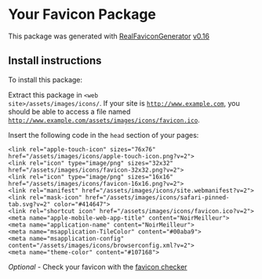 # Your Favicon Package

This package was generated with [RealFaviconGenerator](https://realfavicongenerator.net/) [v0.16](https://realfavicongenerator.net/change_log#v0.16)

## Install instructions

To install this package:

Extract this package in <code>&lt;web site&gt;/assets/images/icons/</code>. If your site is <code>http://www.example.com</code>, you should be able to access a file named <code>http://www.example.com/assets/images/icons/favicon.ico</code>.

Insert the following code in the `head` section of your pages:

    <link rel="apple-touch-icon" sizes="76x76" href="/assets/images/icons/apple-touch-icon.png?v=2">
    <link rel="icon" type="image/png" sizes="32x32" href="/assets/images/icons/favicon-32x32.png?v=2">
    <link rel="icon" type="image/png" sizes="16x16" href="/assets/images/icons/favicon-16x16.png?v=2">
    <link rel="manifest" href="/assets/images/icons/site.webmanifest?v=2">
    <link rel="mask-icon" href="/assets/images/icons/safari-pinned-tab.svg?v=2" color="#414647">
    <link rel="shortcut icon" href="/assets/images/icons/favicon.ico?v=2">
    <meta name="apple-mobile-web-app-title" content="NoirMeilleur">
    <meta name="application-name" content="NoirMeilleur">
    <meta name="msapplication-TileColor" content="#00aba9">
    <meta name="msapplication-config" content="/assets/images/icons/browserconfig.xml?v=2">
    <meta name="theme-color" content="#107168">

*Optional* - Check your favicon with the [favicon checker](https://realfavicongenerator.net/favicon_checker)